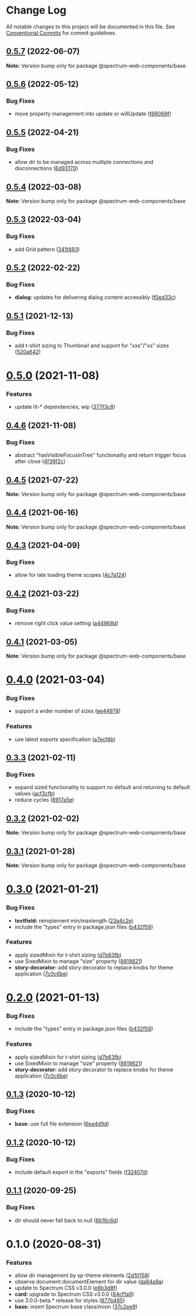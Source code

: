 # Change Log

All notable changes to this project will be documented in this file.
See [Conventional Commits](https://conventionalcommits.org) for commit guidelines.

## [0.5.7](https://github.com/adobe/spectrum-web-components/compare/@spectrum-web-components/base@0.5.6...@spectrum-web-components/base@0.5.7) (2022-06-07)

**Note:** Version bump only for package @spectrum-web-components/base

## [0.5.6](https://github.com/adobe/spectrum-web-components/compare/@spectrum-web-components/base@0.5.5...@spectrum-web-components/base@0.5.6) (2022-05-12)

### Bug Fixes

-   move property management into update or willUpdate ([f66069f](https://github.com/adobe/spectrum-web-components/commit/f66069f2e38ea89de67d649b3b0bb84cc726ed73))

## [0.5.5](https://github.com/adobe/spectrum-web-components/compare/@spectrum-web-components/base@0.5.4...@spectrum-web-components/base@0.5.5) (2022-04-21)

### Bug Fixes

-   allow dir to be managed across multiple connections and disconnections ([6d93170](https://github.com/adobe/spectrum-web-components/commit/6d931708e8af1b3d5b9318f1d2c33bb1210d2145))

## [0.5.4](https://github.com/adobe/spectrum-web-components/compare/@spectrum-web-components/base@0.5.3...@spectrum-web-components/base@0.5.4) (2022-03-08)

**Note:** Version bump only for package @spectrum-web-components/base

## [0.5.3](https://github.com/adobe/spectrum-web-components/compare/@spectrum-web-components/base@0.5.2...@spectrum-web-components/base@0.5.3) (2022-03-04)

### Bug Fixes

-   add Grid pattern ([341f493](https://github.com/adobe/spectrum-web-components/commit/341f4932087487be47bde355d1b0894886ed44ad))

## [0.5.2](https://github.com/adobe/spectrum-web-components/compare/@spectrum-web-components/base@0.5.1...@spectrum-web-components/base@0.5.2) (2022-02-22)

### Bug Fixes

-   **dialog:** updates for delivering dialog content accessibly ([f0ed33c](https://github.com/adobe/spectrum-web-components/commit/f0ed33c3351ae9bc2017202ede8cf206fbf395c2))

## [0.5.1](https://github.com/adobe/spectrum-web-components/compare/@spectrum-web-components/base@0.5.0...@spectrum-web-components/base@0.5.1) (2021-12-13)

### Bug Fixes

-   add t-shirt sizing to Thumbnail and support for "xxs"/"xs" sizes ([520a642](https://github.com/adobe/spectrum-web-components/commit/520a642b33e2ca5a4fdc67c15ace029d33e895ff))

# [0.5.0](https://github.com/adobe/spectrum-web-components/compare/@spectrum-web-components/base@0.4.6...@spectrum-web-components/base@0.5.0) (2021-11-08)

### Features

-   update lit-\* dependencies, wip ([377f3c8](https://github.com/adobe/spectrum-web-components/commit/377f3c848b09e64fa1ecc1e18208f534fefcd9e4))

## [0.4.6](https://github.com/adobe/spectrum-web-components/compare/@spectrum-web-components/base@0.4.5...@spectrum-web-components/base@0.4.6) (2021-11-08)

### Bug Fixes

-   abstract "hasVisibleFocusInTree" functionality and return trigger focus after close ([4f39f2c](https://github.com/adobe/spectrum-web-components/commit/4f39f2c506066b789834584d2c9c24185ea57118))

## [0.4.5](https://github.com/adobe/spectrum-web-components/compare/@spectrum-web-components/base@0.4.4...@spectrum-web-components/base@0.4.5) (2021-07-22)

**Note:** Version bump only for package @spectrum-web-components/base

## [0.4.4](https://github.com/adobe/spectrum-web-components/compare/@spectrum-web-components/base@0.4.3...@spectrum-web-components/base@0.4.4) (2021-06-16)

**Note:** Version bump only for package @spectrum-web-components/base

## [0.4.3](https://github.com/adobe/spectrum-web-components/compare/@spectrum-web-components/base@0.4.2...@spectrum-web-components/base@0.4.3) (2021-04-09)

### Bug Fixes

-   allow for late loading theme scopes ([4c7a124](https://github.com/adobe/spectrum-web-components/commit/4c7a1248c4b3917de97b0f34d3cebdf1505cc2dc))

## [0.4.2](https://github.com/adobe/spectrum-web-components/compare/@spectrum-web-components/base@0.4.1...@spectrum-web-components/base@0.4.2) (2021-03-22)

### Bug Fixes

-   remove right click value setting ([a44968d](https://github.com/adobe/spectrum-web-components/commit/a44968d09120ad9b54915438fb5a134f306fdab2))

## [0.4.1](https://github.com/adobe/spectrum-web-components/compare/@spectrum-web-components/base@0.4.0...@spectrum-web-components/base@0.4.1) (2021-03-05)

**Note:** Version bump only for package @spectrum-web-components/base

# [0.4.0](https://github.com/adobe/spectrum-web-components/compare/@spectrum-web-components/base@0.3.3...@spectrum-web-components/base@0.4.0) (2021-03-04)

### Bug Fixes

-   support a wider number of sizes ([ee44978](https://github.com/adobe/spectrum-web-components/commit/ee4497830da0d3bc63d4414ad5548291a39588c7))

### Features

-   use latest exports specification ([a7ecf4b](https://github.com/adobe/spectrum-web-components/commit/a7ecf4b6da7996f36a8a89f62cc2384709497008))

## [0.3.3](https://github.com/adobe/spectrum-web-components/compare/@spectrum-web-components/base@0.3.2...@spectrum-web-components/base@0.3.3) (2021-02-11)

### Bug Fixes

-   expand sized functionality to support no default and returning to default values ([acf3cfb](https://github.com/adobe/spectrum-web-components/commit/acf3cfb000033d1ef1e22ca571cb8dbbeaadae77))
-   reduce cycles ([8917a5e](https://github.com/adobe/spectrum-web-components/commit/8917a5efb28d2e3fcc68c9e25ae98c3b824d7fe4))

## [0.3.2](https://github.com/adobe/spectrum-web-components/compare/@spectrum-web-components/base@0.3.1...@spectrum-web-components/base@0.3.2) (2021-02-02)

**Note:** Version bump only for package @spectrum-web-components/base

## [0.3.1](https://github.com/adobe/spectrum-web-components/compare/@spectrum-web-components/base@0.3.0...@spectrum-web-components/base@0.3.1) (2021-01-28)

**Note:** Version bump only for package @spectrum-web-components/base

# [0.3.0](https://github.com/adobe/spectrum-web-components/compare/@spectrum-web-components/base@0.1.3...@spectrum-web-components/base@0.3.0) (2021-01-21)

### Bug Fixes

-   **textfield:** reimplement min/maxlength ([23a4c2e](https://github.com/adobe/spectrum-web-components/commit/23a4c2e61dbc399bf9e58bb32952e16b8aa9d5ae))
-   include the "types" entry in package.json files ([b432f59](https://github.com/adobe/spectrum-web-components/commit/b432f5982b3b79f80af12f6d0312cbe2285e608b))

### Features

-   apply sizedMixin for t-shirt sizing ([d7b63fb](https://github.com/adobe/spectrum-web-components/commit/d7b63fb0db06b5a8a412fea8370964f4db9d18ae))
-   use SixedMixin to manage "size" property ([8819821](https://github.com/adobe/spectrum-web-components/commit/88198212cb495833ed2e7644f95b43dca915318d))
-   **story-decorator:** add story decorator to replace knobs for theme application ([7c0c6be](https://github.com/adobe/spectrum-web-components/commit/7c0c6be37d58ad3e6d8973e8d4f5ccc587bf55af))

# [0.2.0](https://github.com/adobe/spectrum-web-components/compare/@spectrum-web-components/base@0.1.3...@spectrum-web-components/base@0.2.0) (2021-01-13)

### Bug Fixes

-   include the "types" entry in package.json files ([b432f59](https://github.com/adobe/spectrum-web-components/commit/b432f5982b3b79f80af12f6d0312cbe2285e608b))

### Features

-   apply sizedMixin for t-shirt sizing ([d7b63fb](https://github.com/adobe/spectrum-web-components/commit/d7b63fb0db06b5a8a412fea8370964f4db9d18ae))
-   use SixedMixin to manage "size" property ([8819821](https://github.com/adobe/spectrum-web-components/commit/88198212cb495833ed2e7644f95b43dca915318d))
-   **story-decorator:** add story decorator to replace knobs for theme application ([7c0c6be](https://github.com/adobe/spectrum-web-components/commit/7c0c6be37d58ad3e6d8973e8d4f5ccc587bf55af))

## [0.1.3](https://github.com/adobe/spectrum-web-components/compare/@spectrum-web-components/base@0.1.2...@spectrum-web-components/base@0.1.3) (2020-10-12)

### Bug Fixes

-   **base:** use full file extension ([6ea4d9d](https://github.com/adobe/spectrum-web-components/commit/6ea4d9d299dc805a0b1743c43e5b67d07b0a47b9))

## [0.1.2](https://github.com/adobe/spectrum-web-components/compare/@spectrum-web-components/base@0.1.1...@spectrum-web-components/base@0.1.2) (2020-10-12)

### Bug Fixes

-   include default export in the "exports" fields ([f32407d](https://github.com/adobe/spectrum-web-components/commit/f32407d7bbfd18e72c35b6f27740549e79957858))

## [0.1.1](https://github.com/adobe/spectrum-web-components/compare/@spectrum-web-components/base@0.1.0...@spectrum-web-components/base@0.1.1) (2020-09-25)

### Bug Fixes

-   dir should never fall back to null ([6b16c6d](https://github.com/adobe/spectrum-web-components/commit/6b16c6dc41e0d4990d07d5de0d762316b324f260))

# 0.1.0 (2020-08-31)

### Features

-   allow dir management by sp-theme elements ([2d10158](https://github.com/adobe/spectrum-web-components/commit/2d1015883bc0c3a03862c0de8b4d996cd954291f))
-   observe document.documentElement for dir value ([da84a9a](https://github.com/adobe/spectrum-web-components/commit/da84a9a956e35ab40052d9691461de533eae8f49))
-   update to Spectrum CSS v3.0.0 ([e8b3d8f](https://github.com/adobe/spectrum-web-components/commit/e8b3d8f75c77c04b4d7af126b91b0f6ad2a40742))
-   **card:** upgrade to Spectrum CSS v3.0.0 ([84cf1a9](https://github.com/adobe/spectrum-web-components/commit/84cf1a9758b1e357f18efac5763d17d6a4db0578))
-   use 3.0.0-beta.\* release for styles ([877b485](https://github.com/adobe/spectrum-web-components/commit/877b485f20c76ec8f77975747322f572eea88e97))
-   **base:** insert Spectrum base class/mixin ([37c2ee9](https://github.com/adobe/spectrum-web-components/commit/37c2ee9c1ad33e128538f062215713e761192047))
